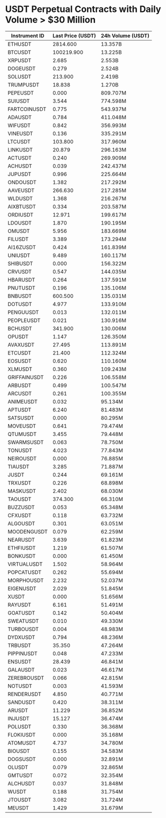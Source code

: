 # USDT Perpetual Contracts with Daily Volume > $30 Million

| Instrument ID | Last Price (USDT) | 24h Volume (USDT) |
|---------------|-------------------|-------------------|
| ETHUSDT | 2814.600 | 13.357B |
| BTCUSDT | 100219.900 | 13.225B |
| XRPUSDT | 2.685 | 2.553B |
| DOGEUSDT | 0.279 | 2.524B |
| SOLUSDT | 213.900 | 2.419B |
| TRUMPUSDT | 18.838 | 1.270B |
| PEPEUSDT | 0.000 | 809.707M |
| SUIUSDT | 3.544 | 774.598M |
| FARTCOINUSDT | 0.775 | 543.937M |
| ADAUSDT | 0.784 | 411.048M |
| WIFUSDT | 0.842 | 356.993M |
| VINEUSDT | 0.136 | 335.291M |
| LTCUSDT | 103.800 | 317.960M |
| LINKUSDT | 20.879 | 296.163M |
| ACTUSDT | 0.240 | 269.909M |
| ACHUSDT | 0.039 | 242.437M |
| JUPUSDT | 0.996 | 225.664M |
| ONDOUSDT | 1.382 | 217.292M |
| AAVEUSDT | 266.630 | 217.285M |
| WLDUSDT | 1.368 | 216.267M |
| AIXBTUSDT | 0.334 | 203.587M |
| ORDIUSDT | 12.971 | 199.617M |
| LDOUSDT | 1.870 | 190.195M |
| OMUSDT | 5.956 | 183.669M |
| FILUSDT | 3.389 | 173.294M |
| AI16ZUSDT | 0.424 | 161.839M |
| UNIUSDT | 9.489 | 160.117M |
| SHIBUSDT | 0.000 | 156.322M |
| CRVUSDT | 0.547 | 144.035M |
| HBARUSDT | 0.264 | 137.591M |
| PNUTUSDT | 0.196 | 135.106M |
| BNBUSDT | 600.500 | 135.031M |
| DOTUSDT | 4.977 | 133.910M |
| PENGUUSDT | 0.013 | 132.011M |
| PEOPLEUSDT | 0.021 | 130.916M |
| BCHUSDT | 341.900 | 130.006M |
| OPUSDT | 1.147 | 126.350M |
| AVAXUSDT | 27.495 | 113.891M |
| ETCUSDT | 21.400 | 112.324M |
| EOSUSDT | 0.620 | 110.160M |
| XLMUSDT | 0.360 | 109.243M |
| GRIFFAINUSDT | 0.226 | 106.558M |
| ARBUSDT | 0.499 | 100.547M |
| ARCUSDT | 0.261 | 100.355M |
| ANIMEUSDT | 0.032 | 95.134M |
| APTUSDT | 6.240 | 81.483M |
| SATSUSDT | 0.000 | 80.295M |
| MOVEUSDT | 0.641 | 79.474M |
| QTUMUSDT | 3.455 | 79.448M |
| SWARMSUSDT | 0.063 | 78.750M |
| TONUSDT | 4.023 | 77.843M |
| NEIROUSDT | 0.000 | 76.885M |
| TIAUSDT | 3.285 | 71.887M |
| JUSDT | 0.244 | 69.161M |
| TRXUSDT | 0.226 | 68.898M |
| MASKUSDT | 2.402 | 68.030M |
| TAOUSDT | 374.300 | 66.310M |
| BUZZUSDT | 0.053 | 65.348M |
| CFXUSDT | 0.118 | 63.732M |
| ALGOUSDT | 0.301 | 63.051M |
| MOODENGUSDT | 0.079 | 62.259M |
| NEARUSDT | 3.639 | 61.823M |
| ETHFIUSDT | 1.219 | 61.507M |
| BONKUSDT | 0.000 | 61.450M |
| VIRTUALUSDT | 1.502 | 58.964M |
| POPCATUSDT | 0.262 | 55.694M |
| MORPHOUSDT | 2.232 | 52.037M |
| EIGENUSDT | 2.029 | 51.845M |
| XUSDT | 0.000 | 51.656M |
| RAYUSDT | 6.161 | 51.491M |
| GOATUSDT | 0.142 | 50.404M |
| SWEATUSDT | 0.010 | 49.330M |
| TURBOUSDT | 0.004 | 48.983M |
| DYDXUSDT | 0.794 | 48.236M |
| TRBUSDT | 35.350 | 47.264M |
| PIPPINUSDT | 0.048 | 47.233M |
| ENSUSDT | 28.439 | 46.841M |
| GALAUSDT | 0.023 | 46.617M |
| ZEREBROUSDT | 0.066 | 42.815M |
| NOTUSDT | 0.003 | 41.593M |
| RENDERUSDT | 4.850 | 40.771M |
| SANDUSDT | 0.420 | 38.311M |
| ARUSDT | 11.229 | 36.852M |
| INJUSDT | 15.127 | 36.474M |
| POLUSDT | 0.330 | 36.368M |
| FLOKIUSDT | 0.000 | 35.168M |
| ATOMUSDT | 4.737 | 34.780M |
| BIOUSDT | 0.155 | 34.583M |
| DOGSUSDT | 0.000 | 32.891M |
| OLUSDT | 0.079 | 32.865M |
| GMTUSDT | 0.072 | 32.354M |
| ALCHUSDT | 0.037 | 31.848M |
| WUSDT | 0.188 | 31.754M |
| JTOUSDT | 3.082 | 31.724M |
| MEUSDT | 1.429 | 31.679M |
